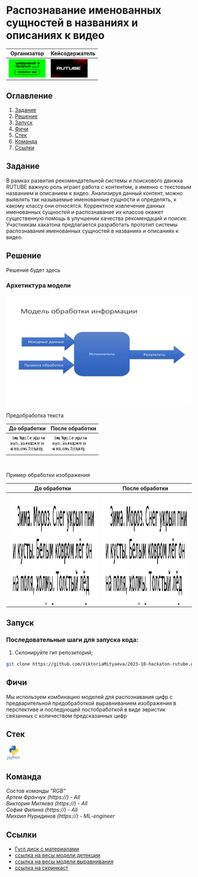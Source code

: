 # Распознавание именованных сущностей в названиях и описаниях к видео

| Организатор  | Кейсодержатель |
| ------------- | ------------- |
| <img width="100" height="50" alt="image" src="https://github.com/ViktoriaMityaeva/2023-10-hackaton-rutube/blob/main/static-all/cplogo.jpg">  | <img width="100" height="50" alt="image" src="https://github.com/ViktoriaMityaeva/2023-10-hackaton-rutube/blob/main/static-all/rutube-logo.jpg">  |

## Оглавление
1. [Задание](#zadanie)
2. [Решение](#solution)
3. [Запуск](#startup)
4. [Фичи](#fichi)
5. [Стек](#stack)
6. [Команда](#team)
7. [Ссылки](#urls)

## <a name="zadanie"> Задание </a>

В рамках развития рекомендательной системы и поискового движка RUTUBE важную роль играет работа c контентом, а именно с текстовым названием и описанием к видео. Анализируя данный контент, можно выявлять так называемые именованные сущности и определять, к какому классу они относятся.
Корректное извлечение данных именованных сущностей и распознавание их классов окажет существенную помощь в улучшении качества рекомендаций и поиске.
Участникам хакатона предлагается разработать прототип системы распознавания именованных сущностей в названиях и описаниях к видео.

## <a name="solution">Решение </a>

Решение будет здесь

### Архетиктура модели
<img width="1200" height="300" alt="image" src="https://github.com/ViktoriaMityaeva/2023-10-hackaton-rutube/blob/main/static-all/arch-model.jpg"> 

<br>
<p>Предобработка текста</p>

| До обработки  | После обработки |
| ------------- | ------------- |
| <img width="100" height="50" alt="image" src="https://github.com/ViktoriaMityaeva/2023-10-hackaton-rutube/blob/main/static-all/predobr_text_before.png">  | <img width="100" height="50" alt="image" src="https://github.com/ViktoriaMityaeva/2023-10-hackaton-rutube/blob/main/static-all/predobr_text_before.png">  |


<br>
<p>Пример обработки изображения</p>

| До обработки  | После обработки |
| ------------- | ------------- |
| <img width="600" height="300" alt="image" src="https://github.com/ViktoriaMityaeva/2023-10-hackaton-rutube/blob/main/static-all/predobr_text_before.png">  | <img width="600" height="300" alt="image" src="https://github.com/ViktoriaMityaeva/2023-10-hackaton-rutube/blob/main/static-all/predobr_text_before.png">  |


## <a name="startup">Запуск</a>

### Последовательные шаги для запуска кода:
1. Склонируйте гит репозиторий;
```Bash
git clone https://github.com/ViktoriaMityaeva/2023-10-hackaton-rutube.git
```

## <a name="fichi">Фичи </a>

Мы используем комбинацию моделей для распознавания цифр с предварительной предобработкой выравниванием изображения в перспективе и последующей постобработкой в виде эвристик связанных с количеством предсказанных цифр

## <a name="stack">Стек </a>
  <img src="https://github.com/devicons/devicon/blob/master/icons/python/python-original-wordmark.svg" title="Python" alt="Python" width="40" height="40"/>&nbsp;

## <a name="team">Команда </a>

*Состав команды "RGB"*    
*Артем Франчук (https://) - All*    
*Виктория Митяева (https://) - All*    
*София Филина (https://) - All*    
*Михаил Нуридинов (https://) - ML-engineer*    

## <a name="urls">Ссылки </a>

- [Гугл диск с материалами](https://)    
- [ссылка на весы модели детекции](https://)    
- [ссылка на весы модели выравнивания](https://)    
- [ссылка на скринкаст](https://)    